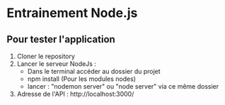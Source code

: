 # Entrainement Node.js 

## Pour tester l'application
1. Cloner le repository
2. Lancer le serveur NodeJs :
    - Dans le terminal accéder au dossier du projet
    - npm install (Pour les modules nodes)
    - lancer : "nodemon server" ou "node server" via ce même dossier
3. Adresse de l'API : http://localhost:3000/

